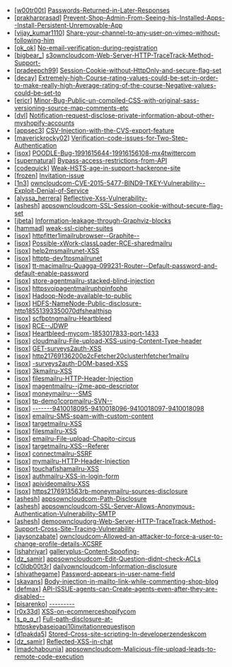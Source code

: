 * [[w00tr00t](https://hackerone.com/w00tr00t)] [Passwords-Returned-in-Later-Responses](https://hackerone.com/reports/90862)
* [[prakharprasad](https://hackerone.com/prakharprasad)] [Prevent-Shop-Admin-From-Seeing-his-Installed-Apps--Install-Persistent-Unremovable-App](https://hackerone.com/reports/72793)
* [[vijay_kumar1110](https://hackerone.com/vijay_kumar1110)] [Share-your-channel-to-any-user-on-vimeo-without-following-him](https://hackerone.com/reports/52708)
* [[ok_ok](https://hackerone.com/ok_ok)] [No-email-verification-during-registration](https://hackerone.com/reports/90643)
* [[bigbear_](https://hackerone.com/bigbear_)] [s3owncloudcom-Web-Server-HTTP-TraceTrack-Method-Support-](https://hackerone.com/reports/90601)
* [[pradeepch99](https://hackerone.com/pradeepch99)] [Session-Cookie-without-HttpOnly-and-secure-flag-set](https://hackerone.com/reports/75357)
* [[decay](https://hackerone.com/decay)] [Extremely-high-Course-rating-values-could-be-set-in-order-to-make-really-high-Average-rating-of-the-course-Negative-values-could-be-set-to](https://hackerone.com/reports/73808)
* [[ericr](https://hackerone.com/ericr)] [Minor-Bug-Public-un-compiled-CSS-with-original-sass-versioning-source-map-comments-etc](https://hackerone.com/reports/90367)
* [[dvl](https://hackerone.com/dvl)] [Notification-request-disclose-private-information-about-other-myshopify-accounts](https://hackerone.com/reports/56936)
* [[appsec3](https://hackerone.com/appsec3)] [CSV-Injection-with-the-CVS-export-feature](https://hackerone.com/reports/72785)
* [[maverickrocky02](https://hackerone.com/maverickrocky02)] [Verification-code-issues-for-Two-Step-Authentication](https://hackerone.com/reports/67660)
* [[isox](https://hackerone.com/isox)] [POODLE-Bug-1991615644-19916156108-mx4twittercom](https://hackerone.com/reports/41240)
* [[supernatural](https://hackerone.com/supernatural)] [Bypass-access-restrictions-from-API](https://hackerone.com/reports/67557)
* [[codequick](https://hackerone.com/codequick)] [Weak-HSTS-age-in-support-hackerone-site](https://hackerone.com/reports/86067)
* [[frozen](https://hackerone.com/frozen)] [Invitation-issue](https://hackerone.com/reports/56726)
* [[1n3](https://hackerone.com/1n3)] [owncloudcom-CVE-2015-5477-BIND9-TKEY-Vulnerability--Exploit-Denial-of-Service](https://hackerone.com/reports/89097)
* [[alyssa_herrera](https://hackerone.com/alyssa_herrera)] [Reflective-Xss-Vulnerability-](https://hackerone.com/reports/80694)
* [[ashesh](https://hackerone.com/ashesh)] [appsowncloudcom-SSL-Session-cookie-without-secure-flag-set](https://hackerone.com/reports/83710)
* [[jbeta](https://hackerone.com/jbeta)] [Information-leakage-through-Graphviz-blocks](https://hackerone.com/reports/88395)
* [[hammad](https://hackerone.com/hammad)] [weak-ssl-cipher-suites](https://hackerone.com/reports/76303)
* [[isox](https://hackerone.com/isox)] [httpfitter1imailrubrowser--Graphite--](https://hackerone.com/reports/60573)
* [[isox](https://hackerone.com/isox)] [Possible-xWork-classLoader-RCE-sharedmailru](https://hackerone.com/reports/67161)
* [[isox](https://hackerone.com/isox)] [help2msmailrunet-XSS](https://hackerone.com/reports/65921)
* [[isox](https://hackerone.com/isox)] [httptp-dev1tpsmailrunet](https://hackerone.com/reports/62544)
* [[isox](https://hackerone.com/isox)] [tt-macimailru-Quagga-099231-Router--Default-password-and-default-enable-password](https://hackerone.com/reports/62531)
* [[isox](https://hackerone.com/isox)] [store-agentmailru-stacked-blind-injection](https://hackerone.com/reports/60420)
* [[isox](https://hackerone.com/isox)] [httpsvoipagentmailruphpinfophp](https://hackerone.com/reports/63075)
* [[isox](https://hackerone.com/isox)] [Hadoop-Node-available-to-public](https://hackerone.com/reports/44052)
* [[isox](https://hackerone.com/isox)] [HDFS-NameNode-Public-disclosure-http18551393350070dfshealthjsp](https://hackerone.com/reports/49035)
* [[isox](https://hackerone.com/isox)] [scfbptngmailru-Heartbleed](https://hackerone.com/reports/49139)
* [[isox](https://hackerone.com/isox)] [RCE--JDWP](https://hackerone.com/reports/49408)
* [[isox](https://hackerone.com/isox)] [Heartbleed-mycom-1853017833-port-1433](https://hackerone.com/reports/44294)
* [[isox](https://hackerone.com/isox)] [cloudmailru-File-upload-XSS-using-Content-Type-header](https://hackerone.com/reports/20720)
* [[isox](https://hackerone.com/isox)] [GET-surveys2auth-XSS](https://hackerone.com/reports/41939)
* [[isox](https://hackerone.com/isox)] [http21769136200p2cFetcher20clusterhfetcher1mailru](https://hackerone.com/reports/44295)
* [[isox](https://hackerone.com/isox)] [-surveys2auth-DOM-based-XSS](https://hackerone.com/reports/41940)
* [[isox](https://hackerone.com/isox)] [3kmailru-XSS](https://hackerone.com/reports/43723)
* [[isox](https://hackerone.com/isox)] [filesmailru-HTTP-Header-Injection](https://hackerone.com/reports/20400)
* [[isox](https://hackerone.com/isox)] [magentmailru--j2me-app-descriptor](https://hackerone.com/reports/20391)
* [[isox](https://hackerone.com/isox)] [moneymailru---SMS](https://hackerone.com/reports/23852)
* [[isox](https://hackerone.com/isox)] [tp-demo1corpmailru-SVN--](https://hackerone.com/reports/17357)
* [[isox](https://hackerone.com/isox)] [-------9410018095-9410018096-9410018097-9410018098](https://hackerone.com/reports/24183)
* [[isox](https://hackerone.com/isox)] [emailru-SMS-spam-with-custom-content](https://hackerone.com/reports/16935)
* [[isox](https://hackerone.com/isox)] [targetmailru-XSS](https://hackerone.com/reports/19334)
* [[isox](https://hackerone.com/isox)] [filesmailru-XSS](https://hackerone.com/reports/13313)
* [[isox](https://hackerone.com/isox)] [emailru-File-upload-Chapito-circus](https://hackerone.com/reports/20616)
* [[isox](https://hackerone.com/isox)] [targetmailru-XSS--Referer](https://hackerone.com/reports/19336)
* [[isox](https://hackerone.com/isox)] [connectmailru-SSRF](https://hackerone.com/reports/14033)
* [[isox](https://hackerone.com/isox)] [mymailru-HTTP-Header-Injection](https://hackerone.com/reports/16967)
* [[isox](https://hackerone.com/isox)] [touchafishamailru-XSS](https://hackerone.com/reports/13319)
* [[isox](https://hackerone.com/isox)] [authmailru-XSS-in-login-form](https://hackerone.com/reports/13195)
* [[isox](https://hackerone.com/isox)] [apivideomailru-XSS](https://hackerone.com/reports/13302)
* [[isox](https://hackerone.com/isox)] [https2176913563rb-moneymailru-sources-disclosure](https://hackerone.com/reports/13482)
* [[ashesh](https://hackerone.com/ashesh)] [appsowncloudcom-Path-Disclosure](https://hackerone.com/reports/83801)
* [[ashesh](https://hackerone.com/ashesh)] [appsowncloudcom-SSL-Server-Allows-Anonymous-Authentication-Vulnerability-SMTP](https://hackerone.com/reports/83803)
* [[ashesh](https://hackerone.com/ashesh)] [demoowncloudorg-Web-Server-HTTP-TraceTrack-Method-Support-Cross-Site-Tracing-Vulnerability](https://hackerone.com/reports/83837)
* [[jaysonzabate](https://hackerone.com/jaysonzabate)] [owncloudcom-Allowed-an-attacker-to-force-a-user-to-change-profile-details-XCSRF](https://hackerone.com/reports/83239)
* [[ishahriyar](https://hackerone.com/ishahriyar)] [galleryplus-Content-Spoofing-](https://hackerone.com/reports/87752)
* [[dz_samir](https://hackerone.com/dz_samir)] [appsowncloudcom-Edit-Question-didnt-check-ACLs](https://hackerone.com/reports/85532)
* [[c0ldb00t3r](https://hackerone.com/c0ldb00t3r)] [dailyowncloudcom-Information-disclosure](https://hackerone.com/reports/84085)
* [[shivathegame](https://hackerone.com/shivathegame)] [Password-appears-in-user-name-field](https://hackerone.com/reports/85559)
* [[skavans](https://hackerone.com/skavans)] [Body-injection-in-mailto-link-while-commenting-shop-blog](https://hackerone.com/reports/72976)
* [[defmax](https://hackerone.com/defmax)] [API-ISSUE-agents-can-Create-agents-even-after-they-are-disabled--](https://hackerone.com/reports/84709)
* [[pisarenko](https://hackerone.com/pisarenko)] [---------](https://hackerone.com/reports/66235)
* [[r0x33d](https://hackerone.com/r0x33d)] [XSS-on-ecommerceshopifycom](https://hackerone.com/reports/56779)
* [[s_p_q_r](https://hackerone.com/s_p_q_r)] [Full-path-disclosure-at-httpskeybaseioapi10invitationrequestjson](https://hackerone.com/reports/77319)
* [[d1pakda5](https://hackerone.com/d1pakda5)] [Stored-Cross-site-scripting-In-developerzendeskcom](https://hackerone.com/reports/75727)
* [[dz_samir](https://hackerone.com/dz_samir)] [Reflected-XSS-in-chat](https://hackerone.com/reports/81757)
* [[imadchabounia](https://hackerone.com/imadchabounia)] [appsowncloudcom-Malicious-file-upload-leads-to-remote-code-execution](https://hackerone.com/reports/84374)

